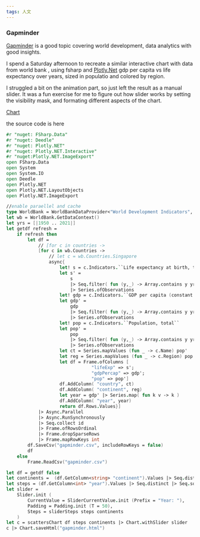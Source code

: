 ```yaml
---
tags: 人文
---
```


### Gapminder

[Gapminder](https://www.gapminder.org/) is a good topic covering world development, data analytics with good insights.

I spend a Saturday afternoon to recreate a similar interactive chart with data from world bank [](https://data.worldbank.org/), using fsharp and [Plotly.Net](https://plotly.net/) gdp per capita vs life expectancy over years, sized in populatio and colored by region. 

I struggled a bit on the animation part, so just left the result as a manual slider. It was a fun exercise for me to figure out how slider works by setting the visibility mask, and formating different aspects of the chart.

[Chart](/gapminder.html)

the source code is here

```fsharp
#r "nuget: FSharp.Data"
#r "nuget: Deedle"
#r "nuget: Plotly.NET"
#r "nuget: Plotly.NET.Interactive"
#r "nuget:Plotly.NET.ImageExport"
open FSharp.Data
open System
open System.IO
open Deedle
open Plotly.NET
open Plotly.NET.LayoutObjects
open Plotly.NET.ImageExport

//enable paraellel and cache
type WorldBank = WorldBankDataProvider<"World Development Indicators", Asynchronous=true>
let wb = WorldBank.GetDataContext()
let yrs = [|1950 .. 2021|]
let getdf refresh =    
    if refresh then
        let df =   
            // [for c in countries ->
            [for c in wb.Countries ->
                // let c = wb.Countries.Singapore
                async{
                    let! s = c.Indicators.``Life expectancy at birth, total (years)``
                    let s' = 
                        s
                        |> Seq.filter( fun (y,_) -> Array.contains y yrs )
                        |> Series.ofObservations
                    let! gdp = c.Indicators.``GDP per capita (constant 2015 US$)``
                    let gdp' = 
                        gdp
                        |> Seq.filter( fun (y,_) -> Array.contains y yrs )
                        |> Series.ofObservations
                    let! pop = c.Indicators.``Population, total``
                    let pop' = 
                        pop
                        |> Seq.filter( fun (y,_) -> Array.contains y yrs )
                        |> Series.ofObservations
                    let ct = Series.mapValues (fun _ -> c.Name) pop' 
                    let reg = Series.mapValues (fun _ -> c.Region) pop' 
                    let df = Frame.ofColumns [
                                "lifeExp" => s'; 
                                "gdpPercap" => gdp';
                                "pop" => pop']
                    df.AddColumn( "country", ct)
                    df.AddColumn( "continent", reg)
                    let year = gdp' |> Series.map( fun k v -> k ) 
                    df.AddColumn( "year", year)
                    return df.Rows.Values}]
            |> Async.Parallel
            |> Async.RunSynchronously
            |> Seq.collect id
            |> Frame.ofRowsOrdinal
            |> Frame.dropSparseRows
            |> Frame.mapRowKeys int
        df.SaveCsv("gapminder.csv", includeRowKeys = false)
        df
    else
        Frame.ReadCsv("gapminder.csv") 

let df = getdf false
let continents =  (df.GetColumn<string> "continent").Values |> Seq.distinct |> Seq.sort |> Seq.toArray
let steps = (df.GetColumn<int> "year").Values |> Seq.distinct |> Seq.sort |> Seq.toArray
let slider =
    Slider.init (
        CurrentValue = SliderCurrentValue.init (Prefix = "Year: "),
        Padding = Padding.init (T = 50),
        Steps = sliderSteps steps continents
    )
let c = scattersChart df steps continents |> Chart.withSlider slider
c |> Chart.saveHtml("gapminder.html")
```